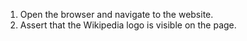 1. Open the browser and navigate to the website.
2. Assert that the Wikipedia logo is visible on the page.